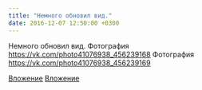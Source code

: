 ```yaml
---
title: "Немного обновил вид."
date: 2016-12-07 12:50:00 +0300
---
```


Немного обновил вид.
Фотография
https://vk.com/photo41076938_456239168
Фотография
https://vk.com/photo41076938_456239169

[Вложение](https://vk.com/photo41076938_456239168)
[Вложение](https://vk.com/photo41076938_456239169)
